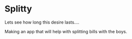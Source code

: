 # Splitty

Lets see how long this desire lasts....

Making an app that will help with splitting bills with the boys.